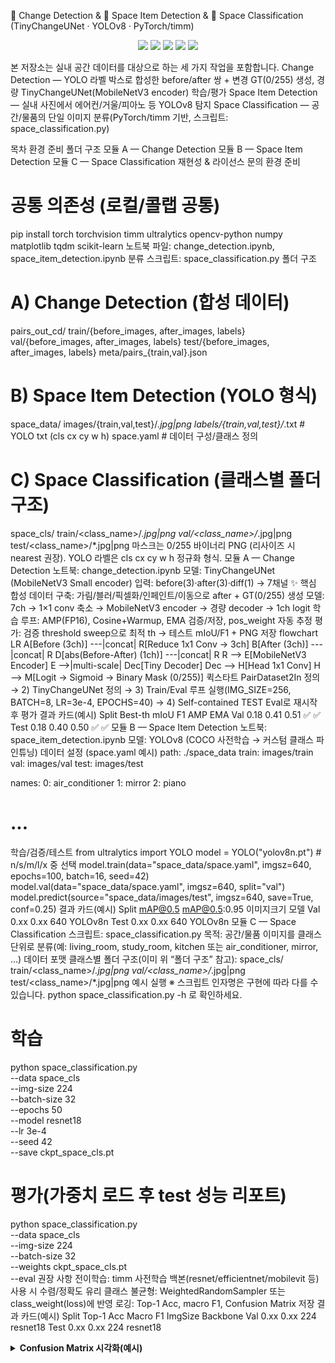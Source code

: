 🔎 Change Detection & 🧭 Space Item Detection & 🧪 Space Classification
(TinyChangeUNet · YOLOv8 · PyTorch/timm)
<p align="center"> <img src="https://img.shields.io/badge/python-3.10%2B-1f6feb"> <img src="https://img.shields.io/badge/pytorch-2.x-EE4C2C"> <img src="https://img.shields.io/badge/timm-MobileNetV3-ffc107"> <img src="https://img.shields.io/badge/ultralytics-YOLOv8-00b894"> <img src="https://img.shields.io/badge/repro-seed%3D42-8957e5"> </p>

본 저장소는 실내 공간 데이터를 대상으로 하는 세 가지 작업을 포함합니다.
Change Detection — YOLO 라벨 박스로 합성한 before/after 쌍 + 변경 GT(0/255) 생성, 경량 TinyChangeUNet(MobileNetV3 encoder) 학습/평가
Space Item Detection — 실내 사진에서 에어컨/거울/피아노 등 YOLOv8 탐지
Space Classification — 공간/물품의 단일 이미지 분류(PyTorch/timm 기반, 스크립트: space_classification.py)

목차
환경 준비
폴더 구조
모듈 A — Change Detection
모듈 B — Space Item Detection
모듈 C — Space Classification
재현성 & 라이선스
문의
환경 준비

# 공통 의존성 (로컬/콜랩 공통)
pip install torch torchvision timm ultralytics opencv-python numpy matplotlib tqdm scikit-learn
노트북 파일: change_detection.ipynb, space_item_detection.ipynb
분류 스크립트: space_classification.py
폴더 구조
# A) Change Detection (합성 데이터)
pairs_out_cd/
  train/{before_images, after_images, labels}
  val/{before_images, after_images, labels}
  test/{before_images, after_images, labels}
meta/pairs_{train,val}.json

# B) Space Item Detection (YOLO 형식)
space_data/
  images/{train,val,test}/*.jpg|png
  labels/{train,val,test}/*.txt        # YOLO txt (cls cx cy w h)
  space.yaml                           # 데이터 구성/클래스 정의

# C) Space Classification (클래스별 폴더 구조)
space_cls/
  train/<class_name>/*.jpg|png
  val/<class_name>/*.jpg|png
  test/<class_name>/*.jpg|png
마스크는 0/255 바이너리 PNG (리사이즈 시 nearest 권장).
YOLO 라벨은 cls cx cy w h 정규화 형식.
모듈 A — Change Detection
노트북: change_detection.ipynb
모델: TinyChangeUNet (MobileNetV3 Small encoder)
입력: before(3)·after(3)·diff(1) → 7채널
✨ 핵심
합성 데이터 구축: 가림/블러/픽셀화/인페인트/이동으로 after + GT(0/255) 생성
모델: 7ch → 1×1 conv 축소 → MobileNetV3 encoder → 경량 decoder → 1ch logit
학습 루프: AMP(FP16), Cosine+Warmup, EMA 검증/저장, pos_weight 자동 추정
평가: 검증 threshold sweep으로 최적 th → 테스트 mIoU/F1 + PNG 저장
flowchart LR
    A[Before (3ch)] ---|concat| R[Reduce 1x1 Conv → 3ch]
    B[After (3ch)]  ---|concat| R
    D[abs(Before-After) (1ch)] ---|concat| R
    R --> E[MobileNetV3 Encoder]
    E -->|multi-scale| Dec[Tiny Decoder]
    Dec --> H[Head 1x1 Conv]
    H --> M[Logit → Sigmoid → Binary Mask (0/255)]
퀵스타트
PairDataset2In 정의 → 2) TinyChangeUNet 정의 → 3) Train/Eval 루프 실행(IMG_SIZE=256, BATCH=8, LR=3e-4, EPOCHS=40) → 4) Self-contained TEST Eval로 재시작 후 평가
결과 카드(예시)
Split	Best-th	mIoU	F1	AMP	EMA
Val	0.18	0.41	0.51	✅	✅
Test	0.18	0.40	0.50	✅	✅
모듈 B — Space Item Detection
노트북: space_item_detection.ipynb
모델: YOLOv8 (COCO 사전학습 → 커스텀 클래스 파인튜닝)
데이터 설정 (space.yaml 예시)
path: ./space_data
train: images/train
val: images/val
test: images/test

names:
  0: air_conditioner
  1: mirror
  2: piano
  # ...
학습/검증/테스트
from ultralytics import YOLO
model = YOLO("yolov8n.pt")  # n/s/m/l/x 중 선택
model.train(data="space_data/space.yaml", imgsz=640, epochs=100, batch=16, seed=42)
model.val(data="space_data/space.yaml", imgsz=640, split="val")
model.predict(source="space_data/images/test", imgsz=640, save=True, conf=0.25)
결과 카드(예시)
Split	mAP@0.5	mAP@0.5:0.95	이미지크기	모델
Val	0.xx	0.xx	640	YOLOv8n
Test	0.xx	0.xx	640	YOLOv8n
모듈 C — Space Classification
스크립트: space_classification.py
목적: 공간/물품 이미지를 클래스 단위로 분류(예: living_room, study_room, kitchen 또는 air_conditioner, mirror, …)
데이터 포맷
클래스별 폴더 구조(이미 위 “폴더 구조” 참고):
space_cls/
  train/<class_name>/*.jpg|png
  val/<class_name>/*.jpg|png
  test/<class_name>/*.jpg|png
예시 실행
※ 스크립트 인자명은 구현에 따라 다를 수 있습니다. python space_classification.py -h 로 확인하세요.
# 학습
python space_classification.py \
  --data space_cls \
  --img-size 224 \
  --batch-size 32 \
  --epochs 50 \
  --model resnet18 \
  --lr 3e-4 \
  --seed 42 \
  --save ckpt_space_cls.pt

# 평가(가중치 로드 후 test 성능 리포트)
python space_classification.py \
  --data space_cls \
  --img-size 224 \
  --batch-size 32 \
  --weights ckpt_space_cls.pt \
  --eval
권장 사항
전이학습: timm 사전학습 백본(resnet/efficientnet/mobilevit 등) 사용 시 수렴/정확도 유리
클래스 불균형: WeightedRandomSampler 또는 class_weight(loss)에 반영
로깅: Top-1 Acc, macro F1, Confusion Matrix 저장
결과 카드(예시)
Split	Top-1 Acc	Macro F1	ImgSize	Backbone
Val	0.xx	0.xx	224	resnet18
Test	0.xx	0.xx	224	resnet18
<details> <summary><b>Confusion Matrix 시각화(예시)</b></summary>
import matplotlib.pyplot as plt
import numpy as np
from sklearn.metrics import confusion_matrix, ConfusionMatrixDisplay

cm = confusion_matrix(y_true, y_pred, labels=range(len(class_names)))
disp = ConfusionMatrixDisplay(cm, display_labels=class_names)
fig, ax = plt.subplots(figsize=(6,6))
disp.plot(ax=ax, cmap="Blues", colorbar=False, xticks_rotation=45)
plt.tight_layout(); plt.savefig("confusion_matrix.png")
</details>
